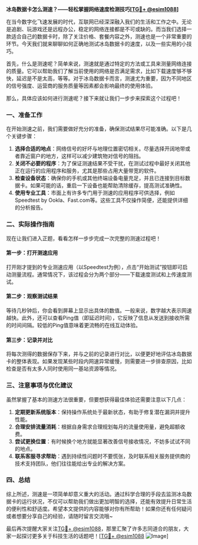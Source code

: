 **冰岛数据卡怎么测速？——轻松掌握网络速度检测技巧[[TG💪+ @esim1088](https://t.me/s/esim1088)]**

在当今数字化飞速发展的时代，互联网已经深深融入我们的生活和工作之中。无论是追剧、玩游戏还是远程办公，稳定的网络连接都是不可或缺的。而当我们选择一款适合自己的数据卡时，除了关注价格、套餐内容之外，测速也是一个非常重要的环节。今天我们就来聊聊如何正确地测试冰岛数据卡的速度，以及一些实用的小技巧。

首先，什么是测速呢？简单来说，测速就是通过特定的方法或工具来测量网络连接的质量。它可以帮助我们了解当前使用的网络是否满足需求，比如下载速度够不够快，延迟是不是太高，等等。对于冰岛数据卡而言，测速尤为重要，因为不同地区的信号强度、运营商的服务质量等因素都会影响最终的使用体验。

那么，具体应该如何进行测速呢？接下来就让我们一步步来探索这个过程吧！

### **一、准备工作**
在开始测速之前，我们需要做好充分的准备，确保测试结果尽可能准确。以下是几个关键步骤：

1. **选择合适的地点**：网络信号的好坏与地理位置密切相关。尽量选择开阔地带或者靠近窗户的地方，这样可以减少建筑物对信号的阻挡。
2. **关闭不必要的程序**：为了保证测速结果不受干扰，在测试过程中最好关闭其他正在运行的应用程序和服务，尤其是那些占用大量带宽的软件。
3. **检查设备状态**：确保你的手机或其他终端设备电量充足，并且已连接到目标数据卡。如果可能的话，重启一下设备也能帮助清除缓存，提高测试准确性。
4. **使用专业工具**：市面上有许多专门用于测速的应用程序可供选择，例如Speedtest by Ookla、Fast.com等。这些工具不仅操作简便，还能提供详细的分析报告。

### **二、实际操作指南**
现在让我们进入正题，看看怎样一步步完成一次完整的测速过程吧！

#### **第一步：打开测速应用**
打开刚才提到的专业测速应用（以Speedtest为例），点击“开始测试”按钮即可启动测量流程。通常情况下，该过程会分为两个部分——下载速度测试和上传速度测试。

#### **第二步：观察测试结果**
等待几秒钟后，你会看到屏幕上显示出具体的数值。一般来说，数字越大表示网速越快。此外，还可以查看Ping值（即延迟时间），它反映了信息从发送到接收所需的时间间隔。较低的Ping值意味着更流畅的在线互动体验。

#### **第三步：记录并对比**
将每次测得的数据保存下来，并与之前的记录进行对比，以便更好地评估冰岛数据卡的整体表现。如果发现某些时段内网速异常缓慢，则需要进一步排查原因，比如检查是否有太多人同时使用同一基站资源等情况。

### **三、注意事项与优化建议**
虽然掌握了基本的测速方法很重要，但要想获得最佳体验还需要注意以下几点：

1. **定期更新系统版本**：保持操作系统处于最新状态，有助于修复潜在漏洞并提升性能。
2. **合理安排流量消耗**：根据自身需求合理规划每月的流量使用量，避免超额收费。
3. **尝试更换位置**：有时候换个地方就能显著改善信号接收情况，不妨多试试不同的地点。
4. **联系客服寻求帮助**：遇到持续性问题时不要慌张，及时联系相关服务提供商的技术支持团队，他们往往能给出专业的解决方案。

### **四、总结**
综上所述，测速是一项简单却意义重大的活动。通过科学合理的手段去监测冰岛数据卡的运行状况，不仅可以帮助我们做出更加明智的选择，还能有效提升日常生活的便利性和舒适度。希望本文提供的内容能够对你有所帮助！如果你还有任何疑问或者想要分享自己的经验，请随时留言交流哦~

最后再次提醒大家关注[TG💪+ @esim1088](https://t.me/s/esim1088)，那里汇聚了许多志同道合的朋友，大家一起探讨更多关于科技生活的话题吧！[[TG💪+ @esim1088](https://t.me/s/esim1088) ![Image](https://i.postimg.cc/4NQfJmqS/Snipaste-2025-05-13-00-14-12.png)]